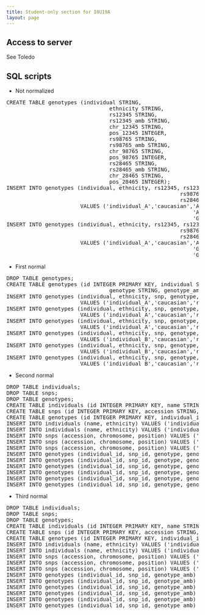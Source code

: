 ```yaml
---
title: Student-only section for I0U19A
layout: page
---
```

## Access to server
See Toledo

## SQL scripts
* Not normalized

<pre>
CREATE TABLE genotypes (individual STRING,
                                ethnicity STRING,
                                rs12345 STRING,
                                rs12345_amb STRING,
                                chr_12345 STRING,
                                pos_12345 INTEGER,
                                rs98765 STRING,
                                rs98765_amb STRING,
                                chr_98765 STRING,
                                pos_98765 INTEGER,
                                rs28465 STRING,
                                rs28465_amb STRING,
                                chr_28465 STRING,
                                pos_28465 INTEGER);
INSERT INTO genotypes (individual, ethnicity, rs12345, rs12345_amb, chr_12345, pos_12345,
                                                      rs98765, rs98765_amb, chr_98765, pos_98765,
                                                      rs28465, rs28465_amb, chr_28465, pos_28465)
                       VALUES ('individual_A','caucasian','A/A','A','1',12345,
                                                          'A/G','R','1',98765,
                                                          'G/T','K','5',28465);
INSERT INTO genotypes (individual, ethnicity, rs12345, rs12345_amb, chr_12345, pos_12345,
                                                      rs98765, rs98765_amb, chr_98765, pos_98765,
                                                      rs28465, rs28465_amb, chr_28465, pos_28465)
                       VALUES ('individual_A','caucasian','A/C','M','1',12345,
                                                          'G/G','G','1',98765,
                                                          'G/G','G','5',28465);
</pre>

* First normal

<pre>
DROP TABLE genotypes;
CREATE TABLE genotypes (id INTEGER PRIMARY KEY, individual STRING, ethnicity STRING, snp STRING,
                                genotype STRING, genotype_amb STRING, chromosome STRING, position INTEGER);
INSERT INTO genotypes (individual, ethnicity, snp, genotype, genotype_amb, chromosome, position)
                       VALUES ('individual_A','caucasian','rs12345','A/A','A','1',12345);
INSERT INTO genotypes (individual, ethnicity, snp, genotype, genotype_amb, chromosome, position)
                       VALUES ('individual_A','caucasian','rs98765','A/G','R','1',98765);
INSERT INTO genotypes (individual, ethnicity, snp, genotype, genotype_amb, chromosome, position)
                       VALUES ('individual_A','caucasian','rs28465','G/T','K','1',28465);
INSERT INTO genotypes (individual, ethnicity, snp, genotype, genotype_amb, chromosome, position)
                       VALUES ('individual_B','caucasian','rs12345','A/C','M','1',12345);
INSERT INTO genotypes (individual, ethnicity, snp, genotype, genotype_amb, chromosome, position)
                       VALUES ('individual_B','caucasian','rs98765','G/G','G','1',98765);
INSERT INTO genotypes (individual, ethnicity, snp, genotype, genotype_amb, chromosome, position)
                       VALUES ('individual_B','caucasian','rs28465','G/G','G','1',28465);
</pre>

* Second normal

<pre>
DROP TABLE individuals;
DROP TABLE snps;
DROP TABLE genotypes;
CREATE TABLE individuals (id INTEGER PRIMARY KEY, name STRING, ethnicity STRING);
CREATE TABLE snps (id INTEGER PRIMARY KEY, accession STRING, chromosome STRING, position INTEGER);
CREATE TABLE genotypes (id INTEGER PRIMARY KEY, individual_id INTEGER, snp_id INTEGER, genotype STRING, genotype_amb STRING);
INSERT INTO individuals (name, ethnicity) VALUES ('individual_A','caucasian');
INSERT INTO individuals (name, ethnicity) VALUES ('individual_B','caucasian');
INSERT INTO snps (accession, chromosome, position) VALUES ('rs12345','1',12345);
INSERT INTO snps (accession, chromosome, position) VALUES ('rs98765','1',98765);
INSERT INTO snps (accession, chromosome, position) VALUES ('rs28465','5',28465);
INSERT INTO genotypes (individual_id, snp_id, genotype, genotype_amb) VALUES (1,1,'A/A','A');
INSERT INTO genotypes (individual_id, snp_id, genotype, genotype_amb) VALUES (1,2,'A/G','R');
INSERT INTO genotypes (individual_id, snp_id, genotype, genotype_amb) VALUES (1,3,'G/T','K');
INSERT INTO genotypes (individual_id, snp_id, genotype, genotype_amb) VALUES (2,1,'A/C','M');
INSERT INTO genotypes (individual_id, snp_id, genotype, genotype_amb) VALUES (2,2,'G/G','G');
INSERT INTO genotypes (individual_id, snp_id, genotype, genotype_amb) VALUES (2,3,'G/G','G');
</pre>

* Third normal

<pre>
DROP TABLE individuals;
DROP TABLE snps;
DROP TABLE genotypes;
CREATE TABLE individuals (id INTEGER PRIMARY KEY, name STRING, ethnicity STRING);
CREATE TABLE snps (id INTEGER PRIMARY KEY, accession STRING, chromosome STRING, position INTEGER);
CREATE TABLE genotypes (id INTEGER PRIMARY KEY, individual_id INTEGER, snp_id INTEGER, genotype_amb STRING);
INSERT INTO individuals (name, ethnicity) VALUES ('individual_A','caucasian');
INSERT INTO individuals (name, ethnicity) VALUES ('individual_B','caucasian');
INSERT INTO snps (accession, chromosome, position) VALUES ('rs12345','1',12345);
INSERT INTO snps (accession, chromosome, position) VALUES ('rs98765','1',98765);
INSERT INTO snps (accession, chromosome, position) VALUES ('rs28465','5',28465);
INSERT INTO genotypes (individual_id, snp_id, genotype_amb) VALUES (1,1,'A');
INSERT INTO genotypes (individual_id, snp_id, genotype_amb) VALUES (1,2,'R');
INSERT INTO genotypes (individual_id, snp_id, genotype_amb) VALUES (1,3,'K');
INSERT INTO genotypes (individual_id, snp_id, genotype_amb) VALUES (2,1,'M');
INSERT INTO genotypes (individual_id, snp_id, genotype_amb) VALUES (2,2,'G');
INSERT INTO genotypes (individual_id, snp_id, genotype_amb) VALUES (2,3,'G');
</pre>
